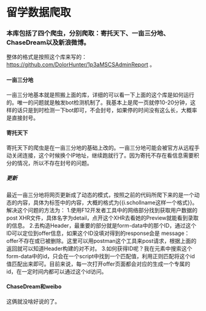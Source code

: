 # 留学数据爬取
### 本库包括了四个爬虫，分别爬取：寄托天下、一亩三分地、ChaseDream以及新浪微博。

整体的格式是按照这个库来写的：https://github.com/DolorHunter/1p3aMSCSAdminReport 。

#### 一亩三分地
一亩三分地基本就是照搬上面的库，详细的可以看一下上面的这个库是如何运行的。唯一的问题就是触发bot检测机制了。我基本上是爬一页就停10-20分钟，这样的话只是到时检测一下bot即可，不会封号，如果停的时间没有这么长，大概率是直接封号。

#### 寄托天下
寄托天下的爬虫是在一亩三分地的基础上改的。一亩三分地可能会被官方从远程手动关闭连接，这个时候换个IP地址，继续跑就行了。因为寄托不存在看信息需要积分的情况，所以不存在封号的问题。
##### 更新
最近一亩三分地将网页更新成了动态的模式，按照之前的代码所爬下来的是一个动态的内容，具体为<span>标签中的内容，大概的格式为{{i.schollname这样一个格式}}。
解决这个问题的方法为：
1.使用F12开发者工具中的网络部分找到获取用户数据的post XHR文件，具体名字为detail，点开这个XHR去看她的Preview就能看到录取的信息。
2.去构造Header，最重要的部分就是form-data中的那个ID，通过这个ID可以定位到offer信息，如果这个ID没填对得到的response会是 message：offer不存在或已被删除。这里可以用postman这个工具来post请求，根据上面的返回就可以知道Header构建的对不对。
3.如何获得ID呢？我在元素中搜索这个form-data中的id，只会在一个script中找到一个匹配值，利用正则匹配将这个id值匹配出来即可。目前来说，每一次打开offer页面都会对应的生成一个专属的id，在一定时间内都可以通过这个id访问。


#### ChaseDream和weibo
这俩就没啥好说的了。
